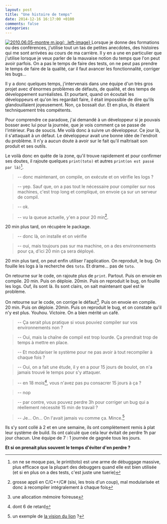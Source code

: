 ```yaml
---
layout: post
title: "Une histoire de temps"
date: 2014-12-16 16:17:00 +0100
comments: false
categories: 
---
```

[![2010.06.05-montre m.jpg](https://blog-img.crafting-labs.fr/illustration/.2010.06.05-montre_m_s.jpg){: .left-image}
](https://blog-img.crafting-labs.fr/illustration/2010.06.05-montre_m.jpg)Lorsque je donne des formations ou des conférences, j'utilise tout un tas de petites anecdotes, des histoires qui me sont arrivées au cours de ma carrière.
Il y en a une en particulier que j'utilise lorsque je veux parler de la mauvaise notion du temps que l'on peut avoir parfois. On a pas le temps de faire des tests, on ne peut pas prendre le temps de faire de la qualité, car il faut avancer les fonctionnalité, corriger les bugs...


Il y a donc quelques temps, j'intervenais dans une équipe d'un très gros projet avec d'énormes problèmes de défauts, de qualité, et des temps de développement surréalistes.
Et pourtant, quand on écoutait les développeurs et qu'on les regardait faire, il était impossible de dire qu'ils glandouillaient joyeusement. Non, ça bossait dur. Et en plus, ils étaient techniquement très compétents.

Pour comprendre ce paradoxe, j'ai demandé à un développeur si je pouvais bosser avec lui pour la journée, que je vois comment ça se passe de l'intérieur. Pas de soucis.
Me voilà donc à suivre un développeur. Ce jour là, il s'attaquait à un défaut. Le développeur avait une bonne idée de l'endroit du problème.
Il n'y a aucun doute à avoir sur le fait qu'il maîtrisait son produit et ses outils.

Le voilà donc en quête de la zone, qu'il trouve rapidement et pour confirmer ses doutes, il rajoute quelques `print(toto)` et autres `print(on est passé par là)`[^1].


>-- donc maintenant, on compile, on exécute et on vérifie les logs ?

>-- yep. Sauf que, on a pas tout le nécessaire pour compiler sur nos machines, c'est trop long et compliqué, on envoie ça sur un serveur de compil.

>-- ok.

>-- vu la queue actuelle, y'en a pour 20 min[^2].

20 min plus tard, on récupère le package.


>-- donc là, on installe et on vérifie

>-- oui, mais toujours pas sur ma machine, on a des environnements pour ça, d'ici 20 min ça sera déployé.

20 min plus tard, on peut enfin utiliser l'application. On reproduit, le bug. On fouille les logs à la recherche des `toto`. Et drame... pas de `toto`.

On retourne sur le code, on rajoute plus de `print`. Partout. Puis on envoie en compile. 20 min. Puis on déploie. 20min. Puis on reproduit le bug, on fouille les logs. Ouf, ils sont là. Ils sont clairs, on sait maintenant quel est le problème.

On retourne sur le code, on corrige le défaut[^3]. Puis on envoie en compile. 20 min. Puis on déploie. 20min. Puis on reproduit le bug, et on constate qu'il n'y est plus. Youhou. Victoire. On a bien mérité un café.


>-- Ça serait plus pratique si vous pouviez compiler sur vos environnements non ?


>-- Oui, mais la chaîne de compil est trop lourde. Ça prendrait trop de temps à mettre en place.


>-- Et modulariser le système pour ne pas avoir à tout recompiler à chaque fois ?


>-- Oui, on a fait une étude, il y en a pour 15 jours de boulot, on n'a jamais trouvé le temps pour s'y attaquer.


>-- en 18 mois[^4], vous n'avez pas pu consacrer 15 jours à ça ?


>-- nop


>-- par contre, vous pouvez perdre 3h pour corriger un bug qui a réellement nécessité 15 min de travail ?


>-- Je... On... On l'avait jamais vu comme ça. Mince.[^5]


Ils s'y sont collé à 2 et en une semaine, ils ont complètement remis à plat leur système de build. Ils ont calculé que cela leur évitait de perdre 1h par jour chacun. Une équipe de 7 : 1 journée de gagnée tous les jours.


__Et si on prenait plus souvent le temps d'éviter d'en perdre ?__


[^1]: on ne se moque pas, le print(toto) est une arme de débuggage massive, plus efficace que la plupart des debuggers quand elle est bien utilisée (et si en plus on a des tests, c'est juste une tuerie)
[^2]: grosse appli en C/C++/C# (sisi, les trois d'un coup), mal modularisée et donc à recompiler intégralement à chaque fois
[^3]: une allocation mémoire foireuse
[^4]: dont 6 de retard
[^5]: un exemple de [la vision du lion](/?post/2014/02/22/La-vision-du-lion) ?
